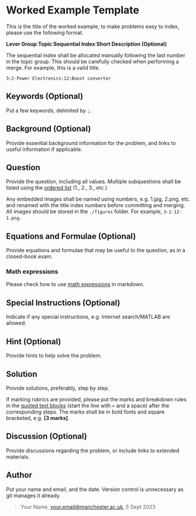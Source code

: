 # Worked Example Template
 This is the title of the worked example, to make problems easy to index, please use the following format.
 
 **Lever Group**:**Topic**:**Sequential Index**:**Short Description (Optional)**
 
 The sequential index shall be allocated manually following the last number in the topic group. This should be carefully checked when performing a merge. For example, this is a valid title.

 `3:2-Power Electronics:12:Boost converter`

## Keywords (Optional)
 Put a few keywords, delimited by `;`.
## Background (Optional)
 Provide essential background information for the problem, and links to useful information if applicable.
## Question
 Provide the question, including all values. Multiple subquestions shall be listed using the [ordered list](https://docs.github.com/en/get-started/writing-on-github/getting-started-with-writing-and-formatting-on-github/basic-writing-and-formatting-syntax#lists) (1., 2., 3., etc.)

 Any embedded images shall be named using numbers, e.g. 1.jpg, 2.png, etc. and renamed with the title index numbers before committing and merging. All images should be stored in the `./figures` folder. For example, `3-2-12-1.png`.

## Equations and Formulae (Optional)
 Provide equations and formulae that may be useful to the question, as in a closed-book exam.

### Math expressions
Please check how to use [math expressions](https://docs.github.com/en/get-started/writing-on-github/working-with-advanced-formatting/writing-mathematical-expressions) in markdown.
## Special Instructions (Optional)
 Indicate if any special instructions, e.g. Internet search/MATLAB are allowed.
## Hint (Optional)
 Provide hints to help solve the problem.
## Solution
 Provide solutions, preferably, step by step.

 If marking rubrics are provided, please put the marks and breakdown rules in the [quoted text blocks](https://docs.github.com/en/get-started/writing-on-github/getting-started-with-writing-and-formatting-on-github/basic-writing-and-formatting-syntax#quoting-text) (start the line with `>` and a space) after the corresponding steps. The marks shall be in bold fonts and square bracketed, e.g. **[3 marks]**.
## Discussion (Optional)
Provide discussions regarding the problem, or include links to extended materials.

## Author
Put your name and email, and the date. Version control is unnecessary as git manages it already.
> Your Name, your.email@manchester.ac.uk, 5 Sept 2023
